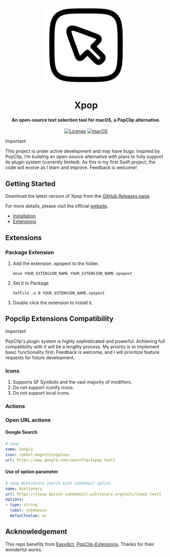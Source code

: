 <p align="center">
  <picture>
    <!-- 深色模式图片 -->
    <source srcset="Xpop/Assets.xcassets/AppIcon-White.appiconset/solar--cursor-square-linear-256x256.png" media="(prefers-color-scheme: dark)">
    <!-- 浅色模式图片 -->
    <source srcset="Xpop/Assets.xcassets/AppIcon.appiconset/solar--cursor-square-linear-256x256.png" media="(prefers-color-scheme: light)">
    <!-- 默认图片 -->
    <img src="Xpop/Assets.xcassets/AppIcon.appiconset/solar--cursor-square-linear-256x256.png" alt="App Icon">
  </picture>
</p>
<h1 align="center">Xpop</h1>
<h4 align="center">An open-source text selection tool for macOS, a PopClip alternative.</h4>

<p align="center">
<a href="https://github.com/DongqiShen/Xpop/blob/main/LICENSE">
<img src="https://img.shields.io/github/license/dongqishen/xpop" alt="License"></a>          
<a href="https://img.shields.io/badge/-macOS-black?&logo=apple&logoColor=white">
<img src="https://img.shields.io/badge/-macOS-black?&logo=apple&logoColor=white" alt="macOS"></a>  

> [!IMPORTANT]
> This project is under active development and may have bugs. Inspired by PopClip, I’m building an open-source alternative with plans to fully support its plugin system (currently limited). As this is my first Swift project, the code will evolve as I learn and improve. Feedback is welcome!

## Getting Started

Download the latest version of Xpop from the [GitHub Releases page](https://github.com/DongqiShen/Xpop/releases).

For more details, please visit the official [website](https://xpop.oneapis.uk).
- [Installation](https://xpop.oneapis.uk/guide/installation)
- [Extensions](https://xpop.oneapis.uk/guide/extensions)

## Extensions

### Package Extension
1. Add the extension .xpopext to the folder.
   ```
   move YOUR_EXTENSION_NAME YOUR_EXTENSION_NAME.xpopext
   ```
2. Set it to Package
   ```
   SetFile -a B YOUR_EXTENSION_NAME.xpopext
   ``` 
3. Double click the extension to install it.

## Popclip Extensions Compatibility
> [!IMPORTANT]
> PopClip's plugin system is highly sophisticated and powerful. Achieving full compatibility with it will be a lengthy process. My priority is to implement basic functionality first. Feedback is welcome, and I will prioritize feature requests for future development.


### Icons
1. Supports SF Symbols and the vast majority of modifiers.
2. Do not support iconify icons.
3. Do not support local icons.

### Actions

### Open URL actions

#### Google Search
```yaml
# xpop
name: Google
icon: symbol:magnifyingglass
url: https://www.google.com/search?q={xpop text}
```

#### Use of option parameter
```yaml
# xpop Wiktionary search with subdomain option
name: Wiktionary
url: https://{xpop option subdomain}.wiktionary.org/wiki/{xpop text}
options:
- type: string
  label: subdomain
  defaultValue: en
```

## Acknowledgement

This repo benefits from [Easydict](https://github.com/tisfeng/Easydict), [PopClip-Extensions](https://github.com/pilotmoon/PopClip-Extensions). Thanks for their wonderful works.
